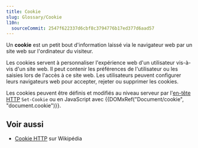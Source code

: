 ```yaml
---
title: Cookie
slug: Glossary/Cookie
l10n:
  sourceCommit: 2547f622337d6cbf8c3794776b17ed377d6aad57
---
```


Un **cookie** est un petit bout d'information laissé via le navigateur web par un site web sur l'ordinateur du visiteur.

Les cookies servent à personnaliser l'expérience web d'un utilisateur vis-à-vis d'un site web. Il peut contenir les préférences de l'utilisateur ou les saisies lors de l'accès à ce site web. Les utilisateurs peuvent configurer leurs navigateurs web pour accepter, rejeter ou supprimer les cookies.

Les cookies peuvent être définis et modifiés au niveau serveur par l'[en-tête HTTP](/fr/docs/Web/HTTP/Guides/Cookies) `Set-Cookie` ou en JavaScript avec {{DOMxRef("Document/cookie", "document.cookie")}}.

## Voir aussi

- [Cookie HTTP](<https://fr.wikipedia.org/wiki/Cookie_(informatique)>) sur Wikipédia
